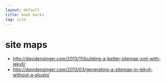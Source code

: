 ```yaml
---
layout: default
title: book marks
tag: site
---
```


# site maps
- http://davidensinger.com/2013/11/building-a-better-sitemap-xml-with-jekyll/
- http://davidensinger.com/2013/03/generating-a-sitemap-in-jekyll-without-a-plugin/
